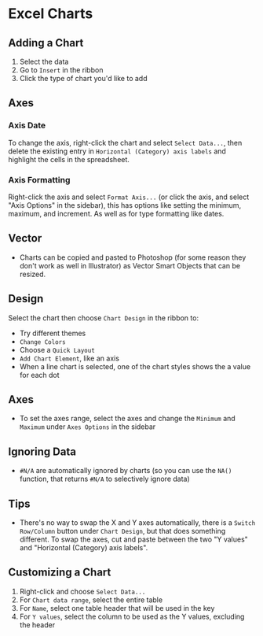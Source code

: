 # Excel Charts

## Adding a Chart

1. Select the data
2. Go to `Insert` in the ribbon
3. Click the type of chart you'd like to add

## Axes

### Axis Date

To change the axis, right-click the chart and select `Select Data...`, then delete the existing entry in `Horizontal (Category) axis labels` and highlight the cells in the spreadsheet.

### Axis Formatting

Right-click the axis and select `Format Axis...` (or click the axis, and select "Axis Options" in the sidebar), this has options like setting the minimum, maximum, and increment. As well as for type formatting like dates.

## Vector

- Charts can be copied and pasted to Photoshop (for some reason they don't work as well in Illustrator) as Vector Smart Objects that can be resized.

## Design

Select the chart then choose `Chart Design` in the ribbon to:

- Try different themes
- `Change Colors`
- Choose a `Quick Layout`
- `Add Chart Element`, like an axis
- When a line chart is selected, one of the chart styles shows the a value for each dot

## Axes

- To set the axes range, select the axes and change the `Minimum` and `Maximum` under `Axes Options` in the sidebar

## Ignoring Data

- `#N/A` are automatically ignored by charts (so you can use the `NA()` function, that returns `#N/A` to selectively ignore data)

## Tips

- There's no way to swap the X and Y axes automatically, there is a `Switch Row/Column` button under `Chart Design`, but that does something different. To swap the axes, cut and paste between the two "Y values" and "Horizontal (Category) axis labels".

## Customizing a Chart

1. Right-click and choose `Select Data...`
2. For `Chart data range`, select the entire table
3. For `Name`, select one table header that will be used in the key
4. For `Y values`, select the column to be used as the Y values, excluding the header
